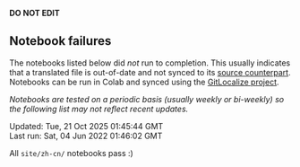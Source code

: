 __DO NOT EDIT__

## Notebook failures

The notebooks listed below did *not* run to completion. This usually indicates
that a translated file is out-of-date and not synced to its
[source counterpart](../en-snapshot/). Notebooks can be run in Colab and synced
using the [GitLocalize project](https://gitlocalize.com/tensorflow/docs-l10n).

*Notebooks are tested on a periodic basis (usually weekly or bi-weekly) so the
following list may not reflect recent updates.*

Updated: Tue, 21 Oct 2025 01:45:44 GMT<br/>
Last run: Sat, 04 Jun 2022 01:46:02 GMT

All <code>site/zh-cn/</code> notebooks pass :)

